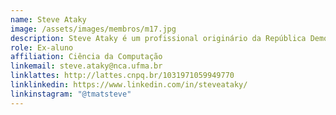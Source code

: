 ```yaml
---
name: Steve Ataky
image: /assets/images/membros/m17.jpg
description: Steve Ataky é um profissional originário da República Democrática do Congo, com formação em Matemática Computacional, graduação em Ciência da Computação pela UFMA, mestrado pela UFScar e PhD em IA pela Escola de Engenharia da Université du Québec. Membro do NCA sob a orientação do professor Aristófanes Silva, seu foco é em Inteligência Artificial Aplicada, sendo fundador e CEO da startup SynthèseIA no Canadá. Além disso, Steve é cientista-chefe de IA no Centro de Inovação em IA da Skema Business School e professor visitante de Ciência de Dados na North Carolina State University. Também atuou como chefe de departamento e professor assistente no Canadá, lecionando aprendizado de máquina, visão computacional e CI/CD de aplicações em nuvem.
role: Ex-aluno
affiliation: Ciência da Computação
linkemail: steve.ataky@nca.ufma.br
linklattes: http://lattes.cnpq.br/1031971059949770
linklinkedin: https://www.linkedin.com/in/steveataky/
linkinstagram: "@tmatsteve"
---
```

